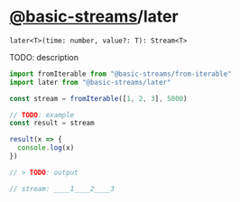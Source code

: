# [@basic-streams](https://github.com/rpominov/basic-streams)/later

<!-- doc -->

`later<T>(time: number, value?: T): Stream<T>`

TODO: description

```js
import fromIterable from "@basic-streams/from-iterable"
import later from "@basic-streams/later"

const stream = fromIterable([1, 2, 3], 5000)

// TODO: example
const result = stream

result(x => {
  console.log(x)
})

// > TODO: output

// stream: ____1____2____3
```

<!-- docstop -->
